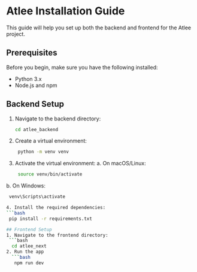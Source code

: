 # Atlee Installation Guide

This guide will help you set up both the backend and frontend for the Atlee project.

## Prerequisites

Before you begin, make sure you have the following installed:

- Python 3.x
- Node.js and npm

## Backend Setup

1. Navigate to the backend directory:
   ```bash
   cd atlee_backend
2. Create a virtual environment:
   ```bash
    python -m venv venv
3. Activate the virtual environment:
a. On macOS/Linux:
   ```bash
    source venv/bin/activate
b. On Windows:
   ```bash
    venv\Scripts\activate

4. Install the required dependencies:
   ```bash
    pip install -r requirements.txt

## Frontend Setup
1. Navigate to the frontend directory:
    ```bash
     cd atlee_next
2. Run the app
     ```bash
      npm run dev

